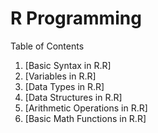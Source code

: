 # R Programming

Table of Contents

1. [Basic Syntax in R.R]
2. [Variables in R.R]
3. [Data Types in R.R]
4. [Data Structures in R.R]
5. [Arithmetic Operations in R.R]
6. [Basic Math Functions in R.R]
